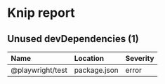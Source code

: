 # Knip report

## Unused devDependencies (1)

| Name             | Location     | Severity |
| :--------------- | :----------- | :------- |
| @playwright/test | package.json | error    |
